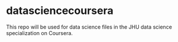 # datasciencecoursera
This repo will be used for data science files in the JHU data science specialization on Coursera.
